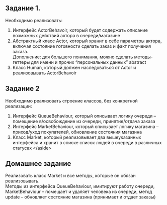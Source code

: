 ## Задание 1.

Необходимо реализовать:
1. Интерфейс ActorBehavoir,
который будет содержать
описание возможных
действий актора в
очереди/магазине  
2. Абстрактный класс Actor,
который хранит в себе
параметры актора, включая
состояние готовности сделать
заказ и факт получения
заказа.  
Дополнение: для большего понимания, можно сделать методы-геттеры для имени и прочих
“персональных данных” abstract  
3. Класс Human, который должен наследоваться от Actor и реализовывать ActorBehavoir  

## Задание 2  
Необходимо реализовать строение классов, без конкретной реализации:  
1. Интерфейс QueueBehaviour, который описывает логику очереди – помещение
в/освобождение из очереди, принятие/отдача заказа
2. Интерфейс MarketBehaviour, который описывает логику магазина – приход/уход
покупателей, обновление состояния магазина
3. Класс Market, который реализовывает два вышеуказанных интерфейса и хранит в
списке список людей в очереди в различных статусах \</aside>

## Домашнее задание

Реализовать класс Market и
все методы, которые он
обязан реализовывать.  
Методы из интерфейса
QueueBehaviour, имитируют
работу очереди,
MarketBehaviour – помещает и
удаляет человека из очереди,
метод update – обновляет
состояние магазина
(принимает и отдает заказы)
